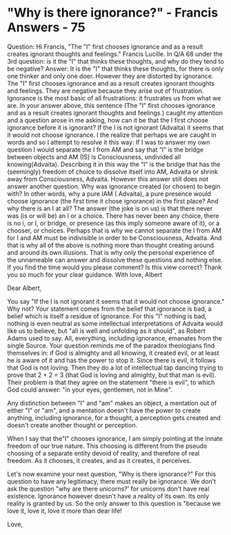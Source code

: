 # "Why is there ignorance?" - Francis Answers - 75

Question: Hi Francis, "The "I" first chooses ignorance and as a result creates ignorant thoughts and feelings." Francis Lucille. In Q/A 68 under the 3rd question: is it the "I" that thinks these thoughts, and why do they tend to be negative? Answer: It is the "I" that thinks these thoughts, for there is only one thinker and only one doer. However they are distorted by ignorance. The "I" first chooses ignorance and as a result creates ignorant thoughts and feelings. They are negative because they arise out of frustration. Ignorance is the most basic of all frustrations: it frustrates us from what we are. In your answer above, this sentence (The "I" first chooses ignorance and as a result creates ignorant thoughts and feelings.) caught my attention and a question arose in me asking, how can it be that the I first choose ignorance before it is ignorant? If the I is not ignorant (Advaita) it seems that it would not choose ignorance. I the realize that perhaps we are caught in words and so I attempt to resolve it this way: If I was to answer my own question I would separate the I from AM and say that “I” is the bridge between objects and AM (IS) is Consciousness, undivided all knowing(Advaita). Describing it in this way the “I” is the bridge that has the (seemingly) freedom of choice to dissolve itself into AM, Advaita or shrink away from Consciousness, Advaita. However this answer still does not answer another question. Why was ignorance created (or chosen) to begin with? In other words, why a pure IAM ( Advaita), a pure presence would choose ignorance (the first time it chose ignorance) in the first place? And why there is an I at all? The answer (the joke is on us) is that there never was (is or will be) an I or a choice. There has never been any choice, there is no i, or I, or bridge, or presence (as this imply someone aware of it), or a chooser, or choices. Perhaps that is why we cannot separate the I from AM for I and AM must be indivisible in order to be Consciousness, Advaita. And that is why all of the above is nothing more than thought creating around and around its own illusions. That is why only the personal experience of the unnameable can answer and dissolve these questions and nothing else. If you find the time would you please comment? Is this view correct? Thank you so much for your clear guidance. With love, Albert

Dear Albert,

You say "If the I is not ignorant it seems that it would not choose ignorance." Why not? Your statement comes from the belief that ignorance is bad, a belief which is itself a residue of ignorance. For this "I" nothing is bad, nothing is even neutral as some intellectual interpretations of Advaita would like us to believe, but "all is well and unfolding as it should", as Robert Adams used to say. All, everything, including ignorance, emanates from the single Source. Your question reminds me of the paradox theologians find themselves in: if God is almighty and all knowing, it created evil, or at least he is aware of it and has the power to stop it. Since there is evil, it follows that God is not loving. Then they do a lot of intellectual tap dancing trying to prove that 2 + 2 = 3 (that God is loving and almighty, but that man is evil). Their problem is that they agree on the statement "there is evil", to which God could answer: "in your eyes, gentlemen, not in Mine".

Any distinction between "I" and "am" makes an object, a mentation out of either "I" or "am", and a mentation doesn't have the power to create anything, including ignorance, for a thought, a perception gets created and doesn't create another thought or perception.

When I say that the"I" chooses ignorance, I am simply pointing at the innate freedom of our true nature. This choosing is different from the pseudo choosing of a separate entity devoid of reality, and therefore of real freedom. As it chooses, it creates, and as it creates, it perceives.

Let's now examine your next question, "Why is there ignorance?" For this question to have any legitimacy, there must really be ignorance. We don't ask the question "why are there unicorns?' for unicorns don't have real existence. Ignorance however doesn't have a reality of its own. Its only reality is granted by us. So the only answer to this question is "because we love it, love it, love it more than dear life!

Love,

